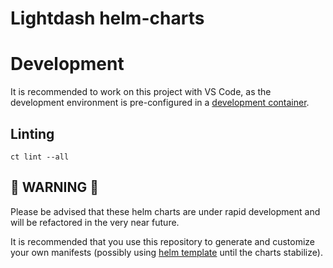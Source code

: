 # Lightdash helm-charts


# Development

It is recommended to work on this project with VS Code, as the development environment is pre-configured in a [development container](https://code.visualstudio.com/docs/remote/create-dev-container).

## Linting
  `ct lint --all`

## 🚧 WARNING 🚧

Please be advised that these helm charts are under rapid development and will be refactored in the very near future.

It is recommended that you use this repository to generate and customize your own manifests (possibly using [helm template](https://helm.sh/docs/helm/helm_template/) until the charts stabilize).
